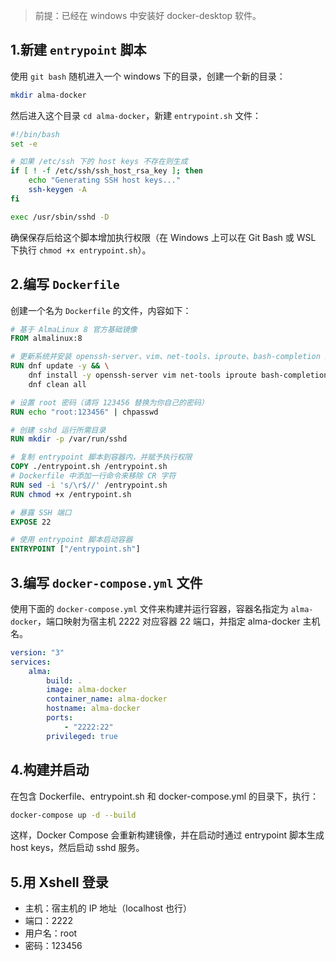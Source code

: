 > 前提：已经在 windows 中安装好 docker-desktop 软件。

## 1.新建 `entrypoint` 脚本

使用 `git bash` 随机进入一个 windows 下的目录，创建一个新的目录：

```bash
mkdir alma-docker
```

然后进入这个目录 `cd alma-docker`，新建 `entrypoint.sh` 文件：

```bash
#!/bin/bash
set -e

# 如果 /etc/ssh 下的 host keys 不存在则生成
if [ ! -f /etc/ssh/ssh_host_rsa_key ]; then
    echo "Generating SSH host keys..."
    ssh-keygen -A
fi

exec /usr/sbin/sshd -D
```

确保保存后给这个脚本增加执行权限（在 Windows 上可以在 Git Bash 或 WSL 下执行 `chmod +x entrypoint.sh`）。

## 2.编写 `Dockerfile`

创建一个名为 `Dockerfile` 的文件，内容如下：

```dockerfile
# 基于 AlmaLinux 8 官方基础镜像
FROM almalinux:8

# 更新系统并安装 openssh-server、vim、net-tools、iproute、bash-completion 及 passwd 工具
RUN dnf update -y && \
    dnf install -y openssh-server vim net-tools iproute bash-completion passwd && \
    dnf clean all

# 设置 root 密码（请将 123456 替换为你自己的密码）
RUN echo "root:123456" | chpasswd

# 创建 sshd 运行所需目录
RUN mkdir -p /var/run/sshd

# 复制 entrypoint 脚本到容器内，并赋予执行权限
COPY ./entrypoint.sh /entrypoint.sh
# Dockerfile 中添加一行命令来移除 CR 字符
RUN sed -i 's/\r$//' /entrypoint.sh
RUN chmod +x /entrypoint.sh

# 暴露 SSH 端口
EXPOSE 22

# 使用 entrypoint 脚本启动容器
ENTRYPOINT ["/entrypoint.sh"]
```

## 3.编写 `docker-compose.yml` 文件

使用下面的 `docker-compose.yml` 文件来构建并运行容器，容器名指定为 `alma-docker`，端口映射为宿主机 2222 对应容器 22 端口，并指定 alma-docker 主机名。

```yaml
version: "3"
services:
    alma:
        build: .
        image: alma-docker
        container_name: alma-docker
        hostname: alma-docker
        ports:
            - "2222:22"
        privileged: true
```

## 4.构建并启动

在包含 Dockerfile、entrypoint.sh 和 docker-compose.yml 的目录下，执行：

```bash
docker-compose up -d --build
```

这样，Docker Compose 会重新构建镜像，并在启动时通过 entrypoint 脚本生成 host keys，然后启动 sshd 服务。

## 5.用 Xshell 登录

-   主机：宿主机的 IP 地址（localhost 也行）
-   端口：2222
-   用户名：root
-   密码：123456
